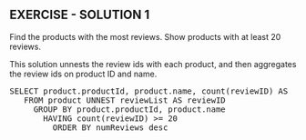 ## EXERCISE - SOLUTION 1

Find the products with the most reviews. Show
products with at least 20 reviews.

This solution unnests the review ids with each product, and then aggregates the review ids on product ID and name.

<pre id="example">
SELECT product.productId, product.name, count(reviewID) AS  numReviews 
   FROM product UNNEST reviewList AS reviewID 
     GROUP BY product.productId, product.name 
       HAVING count(reviewID) >= 20 
         ORDER BY numReviews desc

</pre>
